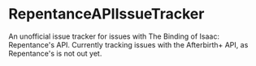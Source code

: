 # RepentanceAPIIssueTracker
An unofficial issue tracker for issues with The Binding of Isaac: Repentance's API. Currently tracking issues with the Afterbirth+ API, as Repentance's is not out yet.
